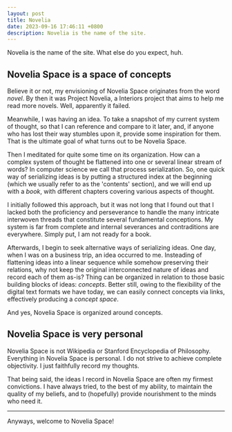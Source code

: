 ```yaml
---
layout: post
title: Novelia
date: 2023-09-16 17:46:11 +0800
description: Novelia is the name of the site.
---
```


Novelia is the name of the site. What else do you expect, huh.

## Novelia Space is a space of concepts

Believe it or not, my envisioning of Novelia Space originates from the word *novel*. By then it was Project Novelia, a Interiors project that aims to help me read more novels. Well, apparently it failed.

Meanwhile, I was having an idea. To take a snapshot of my current system of thought, so that I can reference and compare to it later, and, if anyone who has lost their way stumbles upon it, provide some inspiration for them. That is the ultimate goal of what turns out to be Novelia Space.

Then I meditated for quite some time on its organization. How can a complex system of thought be flattened into one or several linear stream of words? In computer science we call that process serialization. So, one quick way of serializing ideas is by putting a structured index at the beginning (which we usually refer to as the 'contents' section), and we will end up with a *book*, with different chapters covering various aspects of thought. 

I initially followed this approach, but it was not long that I found out that I lacked both the proficiency and perseverance to handle the many intricate interwoven threads that constitute several fundamental conceptions. My system is far from complete and internal severances and contraditions are everywhere. Simply put, I am not ready for a book. 

Afterwards, I begin to seek alternative ways of serializing ideas. One day, when I was on a business trip, an idea occurred to me. Insteading of flattening ideas into a linear sequence while somehow preserving their relations, why not keep the original interconnected nature of ideas and record each of them as-is? Thing can be organized in relation to those basic building blocks of ideas: *concepts*. Better still, owing to the flexibility of the digital text formats we have today, we can easily connect concepts via links, effectively producing a *concept space*.

And yes, Novelia Space is organized around concepts.

## Novelia Space is very personal

Novelia Space is not Wikipedia or Stanford Encyclopedia of Philosophy. Everything in Novelia Space is personal. I do not strive to achieve complete objectivity. I just faithfully record my thoughts.

That being said, the ideas I record in Novelia Space are often my firmest convictions. I have always tried, to the best of my ability, to maintain the quality of my beliefs, and to (hopefully) provide nourishment to the minds who need it.

---

Anyways, welcome to Novelia Space!
